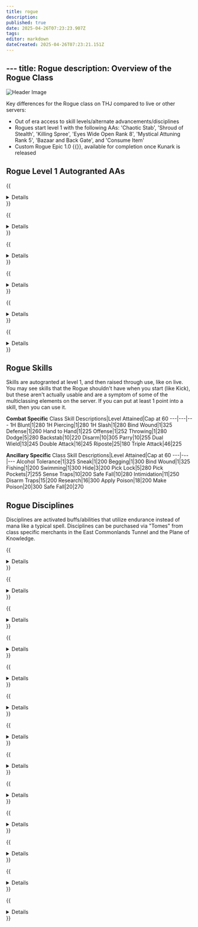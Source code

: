 ```yaml
---
title: rogue
description: 
published: true
date: 2025-04-26T07:23:23.907Z
tags: 
editor: markdown
dateCreated: 2025-04-26T07:23:21.151Z
---
```


﻿---
title: Rogue
description: Overview of the Rogue Class
---

![Header Image](/images/classes.webp)

Key differences for the Rogue class on THJ compared to live or other servers:

- Out of era access to skill levels/alternate advancements/disciplines
- Rogues start level 1 with the following AAs: 'Chaotic Stab', 'Shroud of Stealth', 'Killing Spree', 'Eyes Wide Open Rank 8', 'Mystical Attuning Rank 5', 'Bazaar and Back Gate', and 'Consume Item'
- Custom Rogue Epic 1.0 {{<item id="???" name="Ragebringer" link="/equipment-guide/epics/rog-epic/">}}, available for completion once Kunark is released

## Rogue Level 1 Autogranted AAs

{{<details title="Chaotic Stab (Passive)">}}
This ability will allow you to do minimal backstab damage on your backstab attempt, even if you are not positioned behind the monster. {{</details>}}

{{<details title="Shroud of Stealth (Passive)">}}
This ability provides a previously unheard of level of stealth. The Rogue is able to draw shadows about himself so completely, even creatures that are normally not fooled by such trickery are frequently unable to see him.
{{</details>}}

{{<details title="Killing Spree (Passive)">}}
After slaying a non-trivial con enemy, you have a 10% chance per rank to enter a battle frenzy that instantly boosts your endurance slightly as well as increases your offensive damage for the next 30 seconds.
{{</details>}}

{{<details title="Bazaar and Back Gate (Active)">}}
Every 10 minutes, allows you to teleport to the Bazaar when out of combat.
{{</details>}}

{{<details title="Eyes Wide Open Rank 8 (Passive)">}}
This passive ability increases the capacity of your extended target window by one slot per rank.
{{</details>}}

{{<details title="Mystical Attuning Rank 5 (Passive)">}}
This ability increases the number of mystical effects that can affect you at once by 1 per rank.
{{</details>}}

## Rogue Skills

Skills are autogranted at level 1, and then raised through use, like on live. You may see skills that the Rogue shouldn't have when you start (like Kick), but these aren't actually usable and are a symptom of some of the multiclassing elements on the server. If you can put at least 1 point into a skill, then you can use it.

**Combat Specific**
Class Skill Descriptions|Level Attained|Cap at 60
---|---|---
1H Blunt|1|280
1H Piercing|1|280
1H Slash|1|280
Bind Wound|1|325
Defense|1|260
Hand to Hand|1|225
Offense|1|252
Throwing|1|280
Dodge|5|280
Backstab|10|220
Disarm|10|305
Parry|10|255
Dual Wield|13|245
Double Attack|16|245
Riposte|25|180
Triple Attack|46|225

**Ancillary Specific**
Class Skill Descriptions|Level Attained|Cap at 60
---|---|---
Alcohol Tolerance|1|325
Sneak|1|200
Begging|1|300
Bind Wound|1|325
Fishing|1|200
Swimming|1|300
Hide|3|200
Pick Lock|5|280
Pick Pockets|7|255
Sense Traps|10|200
Safe Fall|10|280
Intimidation|11|250
Disarm Traps|15|200
Research|16|300
Apply Poison|18|200
Make Poison|20|300
Safe Fall|20|270

## Rogue Disciplines
Disciplines are activated buffs/abilities that utilize endurance instead of mana like a typical spell.  Disciplines can be purchased via "Tomes" from class specific merchants in the East Commonlands Tunnel and the Plane of Knowledge.

{{<details title="Sneak Attack (lvl 20)">}}
You take careful aim at your opponent, causing your next backstab to never miss and cause greater damage.  You may only prepare for sneak attack after being hidden for a few seconds.  Once visible you must attack quickly or else lose your advantage.
{{</details>}}

{{<details title="Fearless (lvl 40)">}}
Fear Immunity
{{</details>}}

{{<details title="Thief's Vengeance (lvl 52)">}}
You take careful aim at your opponent, causing your next backstab to never miss and cause greater damage.  You may only prepare for sneak attack after being hidden for a few seconds.  Once visible you must attack quickly or else lose your advantage.
{{</details>}}

{{<details title="Counterattack (lvl 53)">}}
Allows you to perfectly time your counter attacks, riposting every incoming blow.
{{</details>}}

{{<details title="Deadeye (lvl 54)">}}
Focuses your vision on your opponent, vastly increasing your hit rate.
{{</details>}}

{{<details title="Nimble (lvl 55)">}}
Increases your combat reflexes, allowing you to avoid most attacks.
{{</details>}}

{{<details title="Kinesthetics (lvl 57)">}}
Increases your combat sense, allowing you to dual wield and double attack every round.
{{</details>}}

{{<details title="Blinding Speed (lvl 58)">}}
Focuses energy into your arms, increasing your attack speed.
{{</details>}}

{{<details title="Duelist (lvl 59)">}}
Increases the damage of all of your melee attacks.
{{</details>}}

{{<details title="Nimble (lvl 55)">}}
Increases your combat reflexes, allowing you to avoid most attacks.
{{</details>}}

{{<details title="Assassin's Strike (lvl 63)">}}
You take careful aim at your opponent, causing your next backstab to never miss and cause greater damage.  You may only prepare for sneak attack after being hidden for a few seconds.  Once visible you must attack quickly or else lose your advantage.
{{</details>}}

{{<details title="Deadly Precision (lvl 63)">}}
Greatly increases your chances of hitting your target.
{{</details>}}

{{<details title="Twisted Chance (lvl 65)">}}
Causes you to fall into a battle trance, increasing your chance to hit, chance to critical, as well as your dual wield and double attack chances.
{{</details>}}